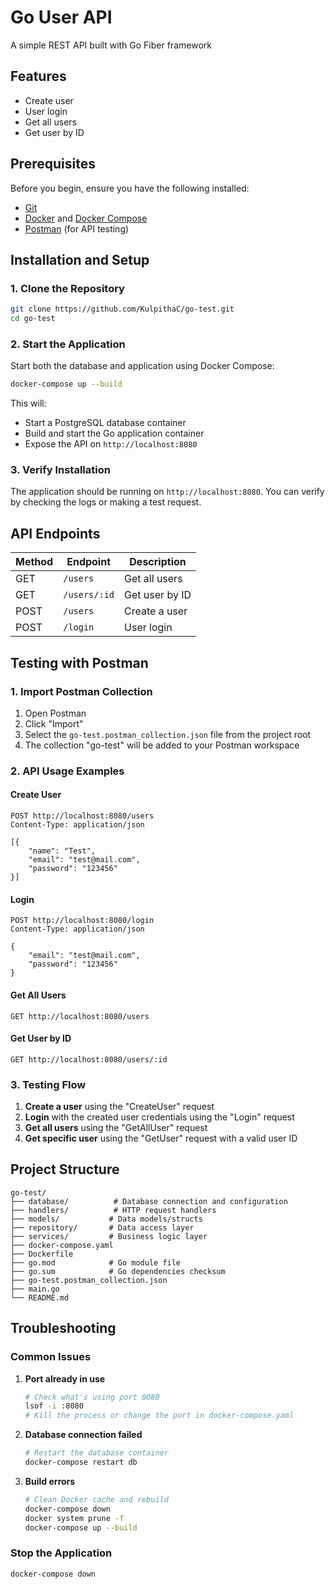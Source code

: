 # Go User API

A simple REST API built with Go Fiber framework

## Features

- Create user
- User login
- Get all users
- Get user by ID

## Prerequisites

Before you begin, ensure you have the following installed:
- [Git](https://git-scm.com/)
- [Docker](https://www.docker.com/) and [Docker Compose](https://docs.docker.com/compose/)
- [Postman](https://www.postman.com/) (for API testing)

## Installation and Setup

### 1. Clone the Repository

```bash
git clone https://github.com/KulpithaC/go-test.git
cd go-test
```

### 2. Start the Application

Start both the database and application using Docker Compose:

```bash
docker-compose up --build
```

This will:
- Start a PostgreSQL database container
- Build and start the Go application container
- Expose the API on `http://localhost:8080`

### 3. Verify Installation

The application should be running on `http://localhost:8080`. You can verify by checking the logs or making a test request.

## API Endpoints

| Method | Endpoint | Description |
|--------|----------|-------------|
| GET | `/users` | Get all users |
| GET | `/users/:id` | Get user by ID |
| POST | `/users` | Create a user |
| POST | `/login` | User login |

## Testing with Postman

### 1. Import Postman Collection

1. Open Postman
2. Click "Import" 
3. Select the `go-test.postman_collection.json` file from the project root
4. The collection "go-test" will be added to your Postman workspace

### 2. API Usage Examples

#### Create User
```http
POST http://localhost:8080/users
Content-Type: application/json

[{
    "name": "Test",
    "email": "test@mail.com",
    "password": "123456"
}]
```

#### Login
```http
POST http://localhost:8080/login
Content-Type: application/json

{
    "email": "test@mail.com",
    "password": "123456"
}
```

#### Get All Users
```http
GET http://localhost:8080/users
```

#### Get User by ID
```http
GET http://localhost:8080/users/:id
```

### 3. Testing Flow

1. **Create a user** using the "CreateUser" request
2. **Login** with the created user credentials using the "Login" request
3. **Get all users** using the "GetAllUser" request
4. **Get specific user** using the "GetUser" request with a valid user ID

## Project Structure

```
go-test/
├── database/          # Database connection and configuration
├── handlers/          # HTTP request handlers
├── models/           # Data models/structs
├── repository/       # Data access layer
├── services/         # Business logic layer
├── docker-compose.yaml
├── Dockerfile
├── go.mod            # Go module file
├── go.sum            # Go dependencies checksum
├── go-test.postman_collection.json
├── main.go
└── README.md
```

## Troubleshooting

### Common Issues

1. **Port already in use**
   ```bash
   # Check what's using port 8080
   lsof -i :8080
   # Kill the process or change the port in docker-compose.yaml
   ```

2. **Database connection failed**
   ```bash
   # Restart the database container
   docker-compose restart db
   ```

3. **Build errors**
   ```bash
   # Clean Docker cache and rebuild
   docker-compose down
   docker system prune -f
   docker-compose up --build
   ```

### Stop the Application
```bash
docker-compose down
```